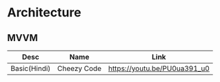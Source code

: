# Architecture

## MVVM


|Desc|Name|Link|
|:-:|:-:|:-:
|Basic(Hindi)|Cheezy Code|https://youtu.be/PU0ua391_u0

